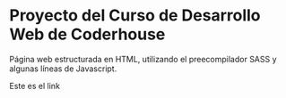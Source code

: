 # Proyecto del Curso de Desarrollo Web de Coderhouse
Página web estructurada en HTML, utilizando el preecompilador SASS y algunas líneas de Javascript.

Este es el link 